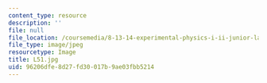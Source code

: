 ```yaml
---
content_type: resource
description: ''
file: null
file_location: /coursemedia/8-13-14-experimental-physics-i-ii-junior-lab-fall-2016-spring-2017/96206dfe8d27fd30017b9ae03fbb5214_L51.jpg
file_type: image/jpeg
resourcetype: Image
title: L51.jpg
uid: 96206dfe-8d27-fd30-017b-9ae03fbb5214
---
```


